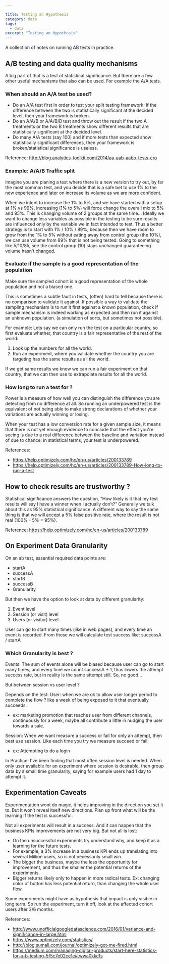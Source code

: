 ```yaml
---

title: Testing an Hypothesis
category: data
tags:
  - data
excerpt: "Testing an Hypothesis"
---
```


A collection of notes on running AB tests in practice.


## A/B testing and data quality mechanisms

A big part of that is a test of statistical significance.
But there are a few other useful mechanisms that also can be used.
For example the A/A tests.


### When should an A/A test be used?

- Do an A/A test first in order to test your split testing framework. If the difference between the two is statistically significant at the decided level, then your framework is broken.
- Do an A/A/B or A/A/B/B test and throw out the result if the two A treatments or the two B treatments show different results that are statistically significant at the decided level.
- Do many A/A tests (say 100) and if more tests than expected show statistically significant differences, then your framework is broken/statistical significance is useless.

Reference: http://blog.analytics-toolkit.com/2014/aa-aab-aabb-tests-cro



### Example: A/A/B Traffic split

Imagine you are planing a test where there is a new version to try out, by far the most common test, and you decide that is a safe bet to use 1% to the new experience and later on increase its volume as we are more confident.

When we intent to increase the 1% to 5%, and we have started with a setup at 1% vs 99%, increasing (1% to 5%) will force change the overall mix to 5% and 95%. This is changing volume of 2 groups at the same time…
Ideally we want to change less variables as possible in the testing to be sure results are influenced only by the variable we in fact intended to test.
Thus a better strategy is to start with 1% / 10% / 89%, because then we have room to grow from the 1% to 5% without eating away from control group (the 10%), we can use volume from 89% that is not being tested.
Going to something like 5/10/85, see the control group (10) stays unchanged guaranteeing volume hasn't changed.



### Evaluate if the sample is a good representation of the population

Make sure the sampled cohort is a good representation of the whole population and not a biased one.

This is sometimes a subtle fault in tests, (often) hard to tell because there is no comparison to validate it against.
If possible a way to validate the sampling mechanism is to run it first against a known population, check if sample mechanism is indeed working as expected and then run it against an unknown population. (a simulation of sorts, but sometimes not possible).

For example: Lets say we can only run the test on a particular country, so first evaluate whether, that country is a fair representative of the rest of the world:
1. Look up the numbers for all the world.
2. Run an experiment, where you validate whether the country you are targeting has the same results as all the world.

If  we get same results we know we can run a fair experiment on that country, that we can then use to extrapolate results for all the world.

### How long to run a test for ?

Power is a measure of how well you can distinguish the difference you are detecting from no difference at all. So running an underpowered test is the equivalent of not being able to make strong declarations of whether your variations are actually winning or losing.

 When your test has a low conversion rate for a given sample size, it means that there is not yet enough evidence to conclude that the effect you're seeing is due to a real difference between the baseline and variation instead of due to chance: in statistical terms, your test is underpowered.

References:

- <https://help.optimizely.com/hc/en-us/articles/200133789> 
- <https://help.optimizely.com/hc/en-us/articles/200133789-How-long-to-run-a-test> 



## How to check results are trustworthy ?

Statistical significance answers the question, “How likely is it that my test results will say I have a winner when I actually don’t?” Generally we talk about this as 95% statistical significance. A different way to say the same thing is that we will accept a 5% false positive rate, where the result is not real (100% - 5% = 95%).


Reference: <https://help.optimizely.com/hc/en-us/articles/200133789>













## On Experiment Data Granularity

On an ab test, essential required data points are:
- startA
- successA 
- startB
- successB
- Granularity

But then we have the option to look at data by different granularity:

1. Event level
2. Session (or visit) level
3. Users (or visitor) level

User can go to start many times (like in web pages), and every time an event is recorded.
From those we will calculate test success like: successA / startA 


### Which Granularity is best ?

Events:
The sum of events alone will be biased because user can go to start many times, and every time we count successA + 1, thus lowers the attempt success rate, but in reality is the same attempt still.
So, no good...

But between session vs user level ?

Depends on the test:
User: when we are ok to allow user longer period to complete the flow ? like a week of being exposed to it that eventually succeeds.
- ex: marketing promotion that reaches user from different channels, continuously for a week, maybe all contribute a little in nudging the user towards a sale.

Session: When we want measure a success or fail for only an attempt, then best use session. Like each time you try we measure succeed or fail. 
- ex: Attempting to do a login

In Practice:
I've been finding that most often session level is needed.
When only user available for an experiment where session is desirable, then group data by a small time granularity, saying for example users had 1 day to attempt it.






## Experimentation Caveats

Experimentation wont do magic, it helps improving in the direction you set it to. But it won’t reveal itself new directions. Plan up front what will be the learning if the test is successful.

Not all experiments will result in a success. And it can happen that the business KPIs improvements are not very big. But not all is lost:
- On the unsuccessful experiments try understand why, and keep it as a learning for the future tests.
- For example, a 3% increase in a business KPI ends up translating into several Million users, so is not necessarily small win.
- The bigger the business, maybe the less the opportunity for improvement, and thus the smaller the potential returns of the experiments.
- Bigger returns likely only to happen in more radical tests. Ex: changing color of button has less potential return, than changing the whole user flow.

Some experiments might have as hypothesis that impact is only visible in long term. So run the experiment, turn it off, look at the affected cohort users after 3/6 months.


References:

- <http://www.unofficialgoogledatascience.com/2016/01/variance-and-significance-in-large.html> 
- <https://www.optimizely.com/statistics/>
- <http://blog.sumall.com/journal/optimizely-got-me-fired.html>
- <https://medium.com/managing-digital-products/start-here-statistics-for-a-b-testing-5f5c7e02ce1e#.wwa0kkc1s>




